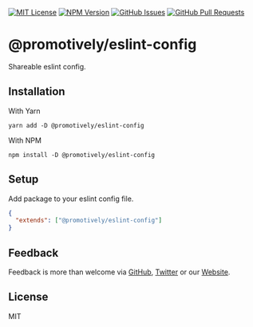[![MIT License](https://img.shields.io/badge/License-MIT-yellow.svg)](https://opensource.org/licenses/MIT)
[![NPM Version](https://badge.fury.io/js/%40promotively%2Feslint-config.svg)](https://badge.fury.io/js/%40promotively%2Feslint-config)
[![GitHub Issues](https://img.shields.io/github/issues/promotively/eslint-config.svg)](https://github.com/promotively/eslint-config/issues)
[![GitHub Pull Requests](https://img.shields.io/github/issues-pr/promotively/eslint-config.svg)](https://GitHub.com/promotively/eslint-config/pull/)

# @promotively/eslint-config

Shareable eslint config.

## Installation

With Yarn

`yarn add -D @promotively/eslint-config`

With NPM

`npm install -D @promotively/eslint-config`

## Setup

Add package to your eslint config file.

```json
{
  "extends": ["@promotively/eslint-config"]
}
```

## Feedback

Feedback is more than welcome via [GitHub](https://github.com/promotively), [Twitter](https://twitter.com/promotively) or our [Website](https://promotively.com).

## License

MIT
